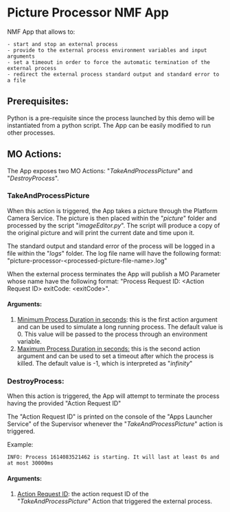 # Picture Processor NMF App



NMF App that allows to:

	- start and stop an external process
	- provide to the external process environment variables and input arguments 
	- set a timeout in order to force the automatic termination of the external process
	- redirect the external process standard output and standard error to a file



## Prerequisites:

Python is a pre-requisite since the process launched by this demo will be instantiated from a python script. The App can be easily modified to run other processes.



## MO Actions:

The App exposes two MO Actions: "*TakeAndProcessPicture*" and "*DestroyProcess*".



### TakeAndProcessPicture

When this action is triggered, the App takes a picture through the Platform Camera Service. The picture is then placed within the "*picture*" folder and processed by the script "*imageEditor.py*". The script will produce a copy of the original picture and will print the current date and time upon it.  



The standard output and standard error of the process will be logged in a file within the "*logs*" folder. The log file name will have the following format: "picture-processor-\<processed-picture-file-name\>.log"



When the external process terminates the App will publish a MO Parameter whose name have the following format: "Process Request ID: \<Action Request ID\> exitCode: \<exitCode\>". 



#### Arguments:

1. <u>Minimum Process Duration in seconds</u>: this is the first action argument and can be used to simulate a long running process. The default value is 0. This value will be passed to the process through an environment variable.
2. <u>Maximum Process Duration in seconds:</u> this is the second action argument and can be used to set a timeout after which the process is killed. The default value is -1, which is interpreted as "*infinity*"  



### DestroyProcess:

When this action is triggered, the App will attempt to terminate the process having the provided "Action Request ID"



The "Action Request ID" is printed on the console of the "Apps Launcher Service" of the Supervisor whenever the "*TakeAndProcessPicture*" action is triggered.

Example:

```
INFO: Process 1614083521462 is starting. It will last at least 0s and at most 30000ms 
```



#### Arguments:

1. <u>Action Request ID</u>: the action request ID of the "*TakeAndProcessPicture*" Action that triggered the external process.



